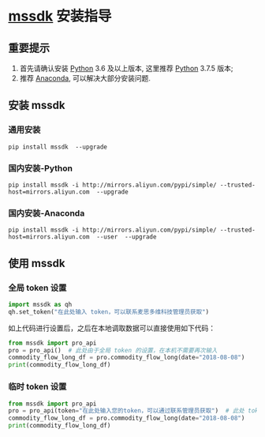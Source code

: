 # [mssdk](https://github.com/cdmaxsmart/mssdk) 安装指导

## 重要提示

1. 首先请确认安装 [Python](https://www.python.org/) 3.6 及以上版本, 这里推荐 [Python](https://www.python.org/) 3.7.5 版本;
2. 推荐 [Anaconda](https://www.anaconda.com/), 可以解决大部分安装问题.

## 安装 mssdk

### 通用安装

```
pip install mssdk  --upgrade
```

### 国内安装-Python

```
pip install mssdk -i http://mirrors.aliyun.com/pypi/simple/ --trusted-host=mirrors.aliyun.com  --upgrade
```

### 国内安装-Anaconda

```
pip install mssdk -i http://mirrors.aliyun.com/pypi/simple/ --trusted-host=mirrors.aliyun.com  --user  --upgrade
```

## 使用 mssdk

### 全局 token 设置

```python
import mssdk as qh
qh.set_token("在此处输入 token，可以联系麦思多维科技管理员获取")
```

如上代码进行设置后，之后在本地调取数据可以直接使用如下代码：

```python
from mssdk import pro_api
pro = pro_api()  # 此处由于全局 token 的设置，在本机不需要再次输入
commodity_flow_long_df = pro.commodity_flow_long(date="2018-08-08")
print(commodity_flow_long_df)
```

### 临时 token 设置

```python
from mssdk import pro_api
pro = pro_api(token="在此处输入您的token，可以通过联系管理员获取")  # 此处 token 仅供临时使用
commodity_flow_long_df = pro.commodity_flow_long(date="2018-08-08")
print(commodity_flow_long_df)
```
